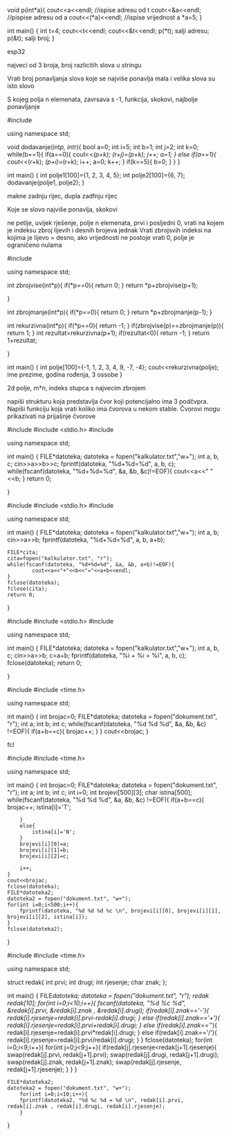 void p(int*a){
    cout<<a<<endl;      //ispise adresu od t
    cout<<&a<<endl;     //pispise adresu od a
    cout<<(*a)<<endl;     //ispise vrijednost a
    *a=5;
}

int main()
{
    int t=4;
    cout<<t<<endl;
    cout<<&t<<endl;
    p(*t);  salji adresu;
    p(&t);  salji broj;
}






esp32



najveci od 3 broja, broj razlicitih slova u stringu





Vrati broj ponavljanja slova koje se najviše ponavlja
mala i velika slova su isto slovo




S kojeg polja n elemenata, zavrsava s -1, funkcija, skokovi, najbolje ponavljanje






#include <iostream>

using namespace std;

void dodavanje(int*p, int*r){
    bool a=0;
    int i=5;
    int b=1;
    int j=2;
    int k=0;
    while(b==1){
        if(a==0){
            cout<<*(p+k);
            *(r+j)=*(p+k);
            j++;
            a=1;
        }
        else if(a==1){
            cout<<*(r+k);
            *(p+i)=*(r+k);
            i++;
            a=0;
            k++;
        }
        if(k==5){
            b=0;
        }
    }
}

int main()
{
    int polje1[100]={1, 2, 3, 4, 5};
    int polje2[100]={6, 7};
    dodavanje(polje1, polje2);
}


makne zadnju rijec, dupla zadfnju rijec







Koje se slovo najviše ponavlja, skokovi




ne petlje, uvijek rješenje, polje n elemenata, prvi i posljedni 0, vrati na kojem je indeksu zbroj lijevih i desnih brojeva jednak
Vrati zbrojsvih indeksi na kojima je lijevo = desno, ako vrijednosti ne postoje vrati 0, polje je ograničeno nulama






#include <iostream>

using namespace std;

int zbrojvise(int*p){
    if(*p==0){
        return 0;
    }
    return *p+zbrojvise(p+1);

}

int zbrojmanje(int*p){
    if(*p==0){
        return 0;
    }
    return *p+zbrojmanje(p-1);
}

int rekurzivna(int*p){
    if(*p==0){
        return -1;
    }
    if(zbrojvise(p)==zbrojmanje(p)){
        return 1;
    }
    int rezultat=rekurzivna(p+1);
    if(rezultat<0){
        return -1;
    }
    return 1+rezultat;

}

int main()
{
    int polje[100]={-1, 1, 2, 3, 4, 9, -7, -4};
    cout<<rekurzivna(polje);
    ime prezime, godina rođenja, 3 ossobe
}

2d polje, m*n, indeks stupca s najvecim zbrojem





napiši strukturu koja predstavlja čvor koji potencijalno ima 3 podčvpra. Napiši funkciju koja vrati koliko ima čvorova u nekom stable. Čvorovi mogu prikazivati na prijašnje čvorove

















#include <iostream>
#include <stdio.h>
#include <string>

using namespace std;

int main()
{
    FILE*datoteka;
    datoteka = fopen("kalkulator.txt","w+");
    int a, b, c;
    cin>>a>>b>>c;
    fprintf(datoteka, "%d+%d=%d", a, b, c);
    while(fscanf(datoteka, "%d+%d=%d", &a, &b, &c)!=EOF){
        cout<<a<<" "<<b;
    }
    return 0;

}



#include <iostream>
#include <stdio.h>
#include <string>

using namespace std;

int main()
{
    FILE*datoteka;
    datoteka = fopen("kalkulator.txt","w+");
    int a, b;
    cin>>a>>b;
    fprintf(datoteka, "%d+%d=%d", a, b, a+b);

    FILE*cita;
    cita=fopen("kalkulator.txt", "r");
    while(fscanf(datoteka, "%d+%d=%d", &a, &b, a+b)!=EOF){
            cout<<a<<"+"<<b<<"="<<a+b<<endl;
    }
    fclose(datoteka);
    fclose(cita);
    return 0;

}








#include <iostream>
#include <stdio.h>
#include <string>

using namespace std;

int main()
{
    FILE*datoteka;
    datoteka = fopen("kalkulator.txt","w+");
    int a, b, c;
    cin>>a>>b;
    c=a+b;
    fprintf(datoteka, "%i + %i = %i", a, b, c);
    fclose(datoteka);
    return 0;

}







#include <iostream>
#include <time.h>

using namespace std;

int main()
{
    int brojac=0;
    FILE*datoteka;
    datoteka = fopen("dokument.txt", "r");
    int a;
    int b;
    int c;
    while(fscanf(datoteka, "%d %d %d", &a, &b, &c) !=EOF){
        if(a+b==c){
            brojac++;
        }
    }
    cout<<brojac;
}





fcl




#include <iostream>
#include <time.h>

using namespace std;

int main()
{
    int brojac=0;
    FILE*datoteka;
    datoteka = fopen("dokument.txt", "r");
    int a;
    int b;
    int c;
    int i=0;
    int brojevi[500][3];
    char istina[500];
    while(fscanf(datoteka, "%d %d %d", &a, &b, &c) !=EOF){
        if(a+b==c){
            brojac++;
            istina[i]='T';

        }
        else{
            istina[i]='N';
        }
        brojevi[i][0]=a;
        brojevi[i][1]=b;
        brojevi[i][2]=c;

        i++;
    }
    cout<<brojac;
    fclose(datoteka);
    FILE*datoteka2;
    datoteka2 = fopen("dokument.txt", "w+");
    for(int i=0;i<500;i++){
        fprintf(datoteka, "%d %d %d %c \n", brojevi[i][0], brojevi[i][1], brojevi[i][2], istina[i]);
    }
    fclose(datoteka2);
}







#include <iostream>
#include <time.h>

using namespace std;

struct redak{
    int prvi;
    int drugi;
    int rjesenje;
    char znak;
};

int main()
{
    FILE*datoteka;
    datoteka = fopen("dokument.txt", "r");
    redak redak[10];
    for(int i=0;i<10;i++){
        fscanf(datoteka, "%d %c %d", &redak[i].prvi, &redak[i].znak , &redak[i].drugi);
        if(redak[i].znak=='-'){
            redak[i].rjesenje=redak[i].prvi-redak[i].drugi;
        }
        else if(redak[i].znak=='+'){
            redak[i].rjesenje=redak[i].prvi+redak[i].drugi;
        }
        else if(redak[i].znak=='*'){
            redak[i].rjesenje=redak[i].prvi*redak[i].drugi;
        }
        else if(redak[i].znak=='/'){
            redak[i].rjesenje=redak[i].prvi/redak[i].drugi;
        }
    }
    fclose(datoteka);
    for(int i=0;i<9;i++){
        for(int j=0;j<9;j++){
            if(redak[j].rjesenje<redak[j+1].rjesenje){
                swap(redak[j].prvi, redak[j+1].prvi);
                swap(redak[j].drugi, redak[j+1].drugi);
                swap(redak[j].znak, redak[j+1].znak);
                swap(redak[j].rjesenje, redak[j+1].rjesenje);
            }
        }
    }


    FILE*datoteka2;
    datoteka2 = fopen("dokument.txt", "w+");
        for(int i=0;i<10;i++){
        fprintf(datoteka2, "%d %c %d = %d \n", redak[i].prvi, redak[i].znak , redak[i].drugi, redak[i].rjesenje);
        }
}




